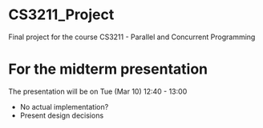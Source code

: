 # CS3211_Project
Final project for the course CS3211 - Parallel and Concurrent Programming


# For the midterm presentation
The presentation will be on Tue (Mar 10) 12:40 - 13:00 
* No actual implementation?
* Present design decisions

